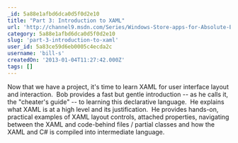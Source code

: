 ```yaml
---
_id: 5a88e1afbd6dca0d5f0d2e10
title: "Part 3: Introduction to XAML"
url: 'http://channel9.msdn.com/Series/Windows-Store-apps-for-Absolute-Beginners-with-C-/Part-3-Introduction-to-XAML'
category: 5a88e1afbd6dca0d5f0d2e10
slug: 'part-3-introduction-to-xaml'
user_id: 5a83ce59d6eb0005c4ecda2c
username: 'bill-s'
createdOn: '2013-01-04T11:27:42.000Z'
tags: []
---
```


Now that we have a project, it's time to learn XAML for user interface layout and interaction.  Bob provides a fast but gentle introduction -- as he calls it, the "cheater's guide" -- to learning this declarative language.  He explains what XAML is at a high level and its justification.  He provides hands-on, practical examples of XAML layout controls, attached properties, navigating between the XAML and code-behind files / partial classes and how the XAML and C# is compiled into intermediate language.
